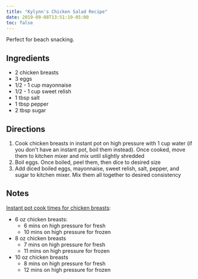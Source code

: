 ```yaml
---
title: "Kylynn's Chicken Salad Recipe"
date: 2019-09-08T13:51:19-05:00
toc: false
---
```


Perfect for beach snacking.

<!--more-->

## Ingredients

- 2 chicken breasts
- 3 eggs
- 1/2 - 1 cup mayonnaise
- 1/2 - 1 cup sweet relish
- 1 tbsp salt
- 1 tbsp pepper
- 2 tbsp sugar

## Directions

1. Cook chicken breasts in instant pot on high pressure with 1 cup water (if you don't have an instant pot, boil them instead). Once cooked, move them to kitchen mixer and mix until slightly shredded
1. Boil eggs. Once boiled, peel them, then dice to desired size
1. Add diced boiled eggs, mayonnaise, sweet relish, salt, pepper, and sugar to kitchen mixer. Mix them all together to desired consistency

## Notes

[Instant pot cook times for chicken breasts](https://amindfullmom.com/instant-pot-chicken-breasts/):

- 6 oz chicken breasts:
    - 6 mins on high pressure for fresh
    - 10 mins on high pressure for frozen
- 8 oz chicken breasts 
    - 7 mins on high pressure for fresh
    - 11 mins on high pressure for frozen
- 10 oz chicken breasts 
    - 8 mins on high pressure for fresh
    - 12 mins on high pressure for frozen

